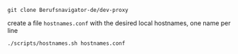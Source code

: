 ```
git clone Berufsnavigator-de/dev-proxy
```
create a file `hostnames.conf` with the desired local hostnames, one name per line

```
./scripts/hostnames.sh hostnames.conf
```


